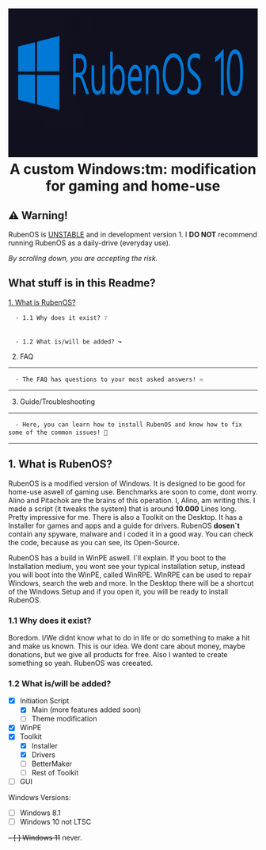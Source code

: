 <h1 align="center">
  <img src="https://github.com/WorldOFWindows/RubenOS/blob/main/rubenos_banner.png?raw=true" width="1500" height="300" />
A custom Windows:tm: modification for gaming and home-use
  
 
## ⚠️ Warning!

RubenOS is [UNSTABLE](https://example.org) and in development version 1. I **DO NOT** recommend running RubenOS as a daily-drive (everyday use). 

  *By scrolling down, you are accepting the risk.*

  
## What stuff is in this Readme?
  
   [1. What is RubenOS?](https://example.org)
      
  
      - 1.1 Why does it exist? ❔
      
  
      - 1.2 What is/will be added? ↪️

   2. FAQ
   ***
      - The FAQ has questions to your most asked answers! ♾️
   ***
   3. Guide/Troubleshooting
   ***
      - Here, you can learn how to install RubenOS and know how to fix some of the common issues! 🔨
   ***

  
  ## 1. What is RubenOS?
      
RubenOS is a modified version of Windows. It is designed to be good for home-use aswell of gaming use. Benchmarks are soon to come, dont worry. Alino and Pitachok are the brains of this operation. I, Alino, am writing this. I made a script (it tweaks the system) that is around **10.000** Lines long. Pretty impressive for me. There is also a Toolkit on the Desktop. It has a Installer for games and apps and a guide for drivers. RubenOS **dosen`t** contain any spyware, malware and i coded it in a good way. You can check the code, because as you can see, its Open-Source.  

RubenOS has a build in WinPE aswell. I`ll explain. If you boot to the Installation medium, you wont see your typical installation setup, instead you will boot into the WinPE, called WinRPE. WInRPE can be used to repair Windows, search the web and more. In the Desktop there will be a shortcut of the Windows Setup and if you open it, you will be ready to install RubenOS.
  
  ### 1.1 Why does it exist?
  
Boredom. I/We didnt know what to do in life or do something to make a hit and make us known. This is our idea. We dont care about money, maybe donations, but we give all products for free. Also I wanted to create something so yeah. RubenOS was creeated.
  

 ### 1.2 What is/will be added?
  
- [x] Initiation Script
   - [x] Main (more features added soon)
   - [ ] Theme modification
- [x] WinPE
- [X] Toolkit
   - [X] Installer
   - [X] Drivers
   - [ ] BetterMaker
   - [ ] Rest of Toolkit
- [ ] GUI
  
Windows Versions:

- [ ] Windows 8.1
- [ ] Windows 10 not LTSC

~~- [ ] Windows 11~~ never.
  

  
  
  
  
  
